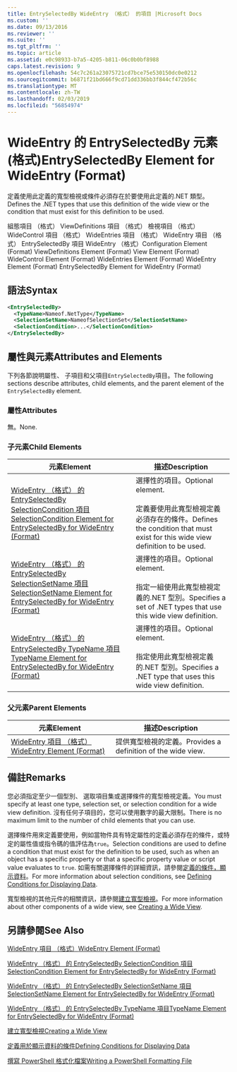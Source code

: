 ```yaml
---
title: EntrySelectedBy WideEntry （格式） 的項目 |Microsoft Docs
ms.custom: ''
ms.date: 09/13/2016
ms.reviewer: ''
ms.suite: ''
ms.tgt_pltfrm: ''
ms.topic: article
ms.assetid: e0c98933-b7a5-4205-b811-06c0b0bf8988
caps.latest.revision: 9
ms.openlocfilehash: 54c7c261a23075721cd7bce75e530150dc0e0212
ms.sourcegitcommit: b6871f21bd666f9cd71dd336bb3f844cf472b56c
ms.translationtype: MT
ms.contentlocale: zh-TW
ms.lasthandoff: 02/03/2019
ms.locfileid: "56854974"
---
```

# <a name="entryselectedby-element-for-wideentry-format"></a><span data-ttu-id="8c526-102">WideEntry 的 EntrySelectedBy 元素 (格式)</span><span class="sxs-lookup"><span data-stu-id="8c526-102">EntrySelectedBy Element for WideEntry (Format)</span></span>

<span data-ttu-id="8c526-103">定義使用此定義的寬型檢視或條件必須存在於要使用此定義的.NET 類型。</span><span class="sxs-lookup"><span data-stu-id="8c526-103">Defines the .NET types that use this definition of the wide view or the condition that must exist for this definition to be used.</span></span>

<span data-ttu-id="8c526-104">組態項目 （格式） ViewDefinitions 項目 （格式） 檢視項目 （格式） WideControl 項目 （格式） WideEntries 項目 （格式） WideEntry 項目 （格式） EntrySelectedBy 項目 WideEntry （格式）</span><span class="sxs-lookup"><span data-stu-id="8c526-104">Configuration Element (Format) ViewDefinitions Element (Format) View Element (Format) WideControl Element (Format) WideEntries Element (Format) WideEntry Element (Format) EntrySelectedBy Element for WideEntry (Format)</span></span>

## <a name="syntax"></a><span data-ttu-id="8c526-105">語法</span><span class="sxs-lookup"><span data-stu-id="8c526-105">Syntax</span></span>

```xml
<EntrySelectedBy>
  <TypeName>Nameof.NetType</TypeName>
  <SelectionSetName>NameofSelectionSet</SelectionSetName>
  <SelectionCondition>...</SelectionCondition>
</EntrySelectedBy>
```

## <a name="attributes-and-elements"></a><span data-ttu-id="8c526-106">屬性與元素</span><span class="sxs-lookup"><span data-stu-id="8c526-106">Attributes and Elements</span></span>

<span data-ttu-id="8c526-107">下列各節說明屬性、 子項目和父項目`EntrySelectedBy`項目。</span><span class="sxs-lookup"><span data-stu-id="8c526-107">The following sections describe attributes, child elements, and the parent element of the `EntrySelectedBy` element.</span></span>

### <a name="attributes"></a><span data-ttu-id="8c526-108">屬性</span><span class="sxs-lookup"><span data-stu-id="8c526-108">Attributes</span></span>

<span data-ttu-id="8c526-109">無。</span><span class="sxs-lookup"><span data-stu-id="8c526-109">None.</span></span>

### <a name="child-elements"></a><span data-ttu-id="8c526-110">子元素</span><span class="sxs-lookup"><span data-stu-id="8c526-110">Child Elements</span></span>

|<span data-ttu-id="8c526-111">元素</span><span class="sxs-lookup"><span data-stu-id="8c526-111">Element</span></span>|<span data-ttu-id="8c526-112">描述</span><span class="sxs-lookup"><span data-stu-id="8c526-112">Description</span></span>|
|-------------|-----------------|
|[<span data-ttu-id="8c526-113">WideEntry （格式） 的 EntrySelectedBy SelectionCondition 項目</span><span class="sxs-lookup"><span data-stu-id="8c526-113">SelectionCondition Element for EntrySelectedBy for WideEntry (Format)</span></span>](./selectioncondition-element-for-entryselectedby-for-widecontrol-format.md)|<span data-ttu-id="8c526-114">選擇性的項目。</span><span class="sxs-lookup"><span data-stu-id="8c526-114">Optional element.</span></span><br /><br /> <span data-ttu-id="8c526-115">定義要使用此寬型檢視定義必須存在的條件。</span><span class="sxs-lookup"><span data-stu-id="8c526-115">Defines the condition that must exist for this wide view definition to be used.</span></span>|
|[<span data-ttu-id="8c526-116">WideEntry （格式） 的 EntrySelectedBy SelectionSetName 項目</span><span class="sxs-lookup"><span data-stu-id="8c526-116">SelectionSetName Element for EntrySelectedBy for WideEntry (Format)</span></span>](./selectionsetname-element-for-entryselectedby-for-widecontrol-format.md)|<span data-ttu-id="8c526-117">選擇性的項目。</span><span class="sxs-lookup"><span data-stu-id="8c526-117">Optional element.</span></span><br /><br /> <span data-ttu-id="8c526-118">指定一組使用此寬型檢視定義的.NET 型別。</span><span class="sxs-lookup"><span data-stu-id="8c526-118">Specifies a set of .NET types that use this wide view definition.</span></span>|
|[<span data-ttu-id="8c526-119">WideEntry （格式） 的 EntrySelectedBy TypeName 項目</span><span class="sxs-lookup"><span data-stu-id="8c526-119">TypeName Element for EntrySelectedBy for WideEntry (Format)</span></span>](./typename-element-for-entryselectedby-for-wideentry-format.md)|<span data-ttu-id="8c526-120">選擇性的項目。</span><span class="sxs-lookup"><span data-stu-id="8c526-120">Optional element.</span></span><br /><br /> <span data-ttu-id="8c526-121">指定使用此寬型檢視定義的.NET 型別。</span><span class="sxs-lookup"><span data-stu-id="8c526-121">Specifies a .NET type that uses this wide view definition.</span></span>|

### <a name="parent-elements"></a><span data-ttu-id="8c526-122">父元素</span><span class="sxs-lookup"><span data-stu-id="8c526-122">Parent Elements</span></span>

|<span data-ttu-id="8c526-123">元素</span><span class="sxs-lookup"><span data-stu-id="8c526-123">Element</span></span>|<span data-ttu-id="8c526-124">描述</span><span class="sxs-lookup"><span data-stu-id="8c526-124">Description</span></span>|
|-------------|-----------------|
|[<span data-ttu-id="8c526-125">WideEntry 項目 （格式）</span><span class="sxs-lookup"><span data-stu-id="8c526-125">WideEntry Element (Format)</span></span>](./wideentry-element-for-widecontrol-format.md)|<span data-ttu-id="8c526-126">提供寬型檢視的定義。</span><span class="sxs-lookup"><span data-stu-id="8c526-126">Provides a definition of the wide view.</span></span>|

## <a name="remarks"></a><span data-ttu-id="8c526-127">備註</span><span class="sxs-lookup"><span data-stu-id="8c526-127">Remarks</span></span>

<span data-ttu-id="8c526-128">您必須指定至少一個型別、 選取項目集或選擇條件的寬型檢視定義。</span><span class="sxs-lookup"><span data-stu-id="8c526-128">You must specify at least one type, selection set, or selection condition for a wide view definition.</span></span> <span data-ttu-id="8c526-129">沒有任何子項目的，您可以使用數字的最大限制。</span><span class="sxs-lookup"><span data-stu-id="8c526-129">There is no maximum limit to the number of child elements that you can use.</span></span>

<span data-ttu-id="8c526-130">選擇條件用來定義要使用，例如當物件具有特定屬性的定義必須存在的條件，或特定的屬性值或指令碼的值評估為`true`。</span><span class="sxs-lookup"><span data-stu-id="8c526-130">Selection conditions are used to define a condition that must exist for the definition to be used, such as when an object has a specific property or that a specific property value or script value evaluates to `true`.</span></span> <span data-ttu-id="8c526-131">如需有關選擇條件的詳細資訊，請參閱[定義的條件，顯示資料](./defining-conditions-for-displaying-data.md)。</span><span class="sxs-lookup"><span data-stu-id="8c526-131">For more information about selection conditions, see [Defining Conditions for Displaying Data](./defining-conditions-for-displaying-data.md).</span></span>

<span data-ttu-id="8c526-132">寬型檢視的其他元件的相關資訊，請參閱[建立寬型檢視](./creating-a-wide-view.md)。</span><span class="sxs-lookup"><span data-stu-id="8c526-132">For more information about other components of a wide view, see [Creating a Wide View](./creating-a-wide-view.md).</span></span>

## <a name="see-also"></a><span data-ttu-id="8c526-133">另請參閱</span><span class="sxs-lookup"><span data-stu-id="8c526-133">See Also</span></span>

[<span data-ttu-id="8c526-134">WideEntry 項目 （格式）</span><span class="sxs-lookup"><span data-stu-id="8c526-134">WideEntry Element (Format)</span></span>](./wideentry-element-for-widecontrol-format.md)

[<span data-ttu-id="8c526-135">WideEntry （格式） 的 EntrySelectedBy SelectionCondition 項目</span><span class="sxs-lookup"><span data-stu-id="8c526-135">SelectionCondition Element for EntrySelectedBy for WideEntry (Format)</span></span>](./selectioncondition-element-for-entryselectedby-for-widecontrol-format.md)

[<span data-ttu-id="8c526-136">WideEntry （格式） 的 EntrySelectedBy SelectionSetName 項目</span><span class="sxs-lookup"><span data-stu-id="8c526-136">SelectionSetName Element for EntrySelectedBy for WideEntry (Format)</span></span>](./selectionsetname-element-for-entryselectedby-for-widecontrol-format.md)

[<span data-ttu-id="8c526-137">WideEntry （格式） 的 EntrySelectedBy TypeName 項目</span><span class="sxs-lookup"><span data-stu-id="8c526-137">TypeName Element for EntrySelectedBy for WideEntry (Format)</span></span>](./typename-element-for-entryselectedby-for-wideentry-format.md)

[<span data-ttu-id="8c526-138">建立寬型檢視</span><span class="sxs-lookup"><span data-stu-id="8c526-138">Creating a Wide View</span></span>](./creating-a-wide-view.md)

[<span data-ttu-id="8c526-139">定義用於顯示資料的條件</span><span class="sxs-lookup"><span data-stu-id="8c526-139">Defining Conditions for Displaying Data</span></span>](./defining-conditions-for-displaying-data.md)

[<span data-ttu-id="8c526-140">撰寫 PowerShell 格式化檔案</span><span class="sxs-lookup"><span data-stu-id="8c526-140">Writing a PowerShell Formatting File</span></span>](./writing-a-powershell-formatting-file.md)

